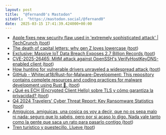 ```yaml
---
layout: post
title:  "@fernand0's Mastodon"
siteUrl:  "https://mastodon.social/@fernand0"
date:  2025-03-15 17:41:39.424000+00:00
---
```

*  [Apple fixes new security flaw used in 'extremely sophisticated attack' \| TechCrunch ](https://techcrunch.com/2025/03/11/apple-fixes-new-security-flaw-used-in-extremely-sophisticated-attack) ([toot](https://mastodon.social/@fernand0/114167676890144008))
*  [The death of capital letters: why gen Z loves lowercase ](https://www.theguardian.com/society/2025/feb/18/death-of-capital-letters-why-gen-z-loves-lowercas) ([toot](https://mastodon.social/@fernand0/114167450936228517))
*  [Exclusive: Massive IoT Data Breach Exposes 2.7 Billion Records ](https://www.infosecurity-magazine.com/news/iot-data-breach-exposes-27-billion) ([toot](https://mastodon.social/@fernand0/114167224982896218))
*  [CVE-2025-26465: MitM attack against OpenSSH&#39;s VerifyHostKeyDNS-enabled client   ](https://www.qualys.com/2025/02/18/openssh-mitm-dos.txt) ([toot](https://mastodon.social/@fernand0/114166351821744481))
*  [How hunting for vulnerable drivers unraveled a widespread attack ](https://blog.checkpoint.com/research/how-hunting-for-vulnerable-drivers-unraveled-a-widespread-attack) ([toot](https://mastodon.social/@fernand0/114166232849106342))
*  [GitHub - Whitecat18/Rust-for-Malware-Development: This repository contains complete resources and coding practices for malware development using Rust 🦀. ](https://github.com/Whitecat18/Rust-for-Malware-Developmen) ([toot](https://mastodon.social/@fernand0/114165988936850735))
*  [¿Qué es ECH (Encrypted Client Hello) sobre TLS y cómo garantiza la privacidad?   ](http://blog.segu-info.com.ar/2025/03/que-es-ech-encrypted-client-hello-sobre.html) ([toot](https://mastodon.social/@fernand0/114165742013256789))
*  [Q4 2024 Travelers' Cyber Threat Report: Key Ransomware Statistics ](https://www.corvusinsurance.com/blog/q4-2024-travelers-cyber-threat-repor) ([toot](https://mastodon.social/@fernand0/114164145624194679))
*  [Amiguicos, amiguicas, una cosica os voy a decir, que no os sepa malo ni nada: seguro que lo sabéis, pero por si acaso lo digo. Nada vale tanto como la gente que saca un rato para pasarlo contigo ](https://mastodon.social/@fernand0/114163117085417851) ([toot](https://mastodon.social/@fernand0/114163117085417851))
*  [Tren turístico y puestecillo. Llueve ](https://www.flickr.com/photos/fernand0/54373852232) ([toot](https://mastodon.social/@fernand0/114162198356592347))
